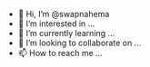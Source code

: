- 👋 Hi, I’m @swapnahema
- 👀 I’m interested in ...
- 🌱 I’m currently learning ...
- 💞️ I’m looking to collaborate on ...
- 📫 How to reach me ...

<!---
swapnahema/swapnahema is a ✨ special ✨ repository because its `README.md` (this file) appears on your GitHub profile.
You can click the Preview link to take a look at your changes.
--->
